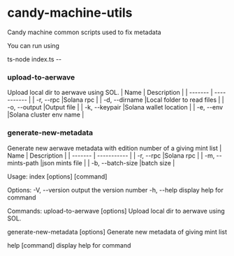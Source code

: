 # candy-machine-utils

Candy machine common scripts used to fix metadata

You can run using 

  ts-node index.ts <command-name> --<parameters>

### upload-to-aerwave
Upload local dir to aerwave using SOL.
| Name    | Description    |
| ------- | -----------    |
| -r, --rpc <string> |Solana rpc    |
| -d, --dirname <string> |Local folder to read files    |
| -o, --output <path> |Output file    |
| -k, --keypair <path> |Solana wallet location    |
| -e, --env <string> |Solana cluster env name    |




### generate-new-metadata
Generate new aerwave metadata with edition number of a giving mint list
| Name    | Description    |
| ------- | -----------    |
| -r, --rpc <string> |Solana rpc    |
| -m, --mints-path <string> |json mints file    |
| -b, --batch-size <number> |batch size    |
  
  
Usage: index [options] [command]

Options:
  -V, --version                    output the version number
  -h, --help                       display help for command

Commands:
  upload-to-aerwave [options]      Upload local dir to aerwave using SOL.
  
  generate-new-metadata [options]  Generate new metadata of giving mint list
  
  help [command]                   display help for command
